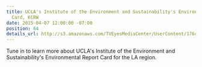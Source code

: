 ```yaml
---
title: UCLA's Institute of the Environment and Sustainability's Environmental Report
  Card, KCRW
date: 2015-04-07 12:00:00 -07:00
position: 64
details_url: http://s3.amazonaws.com/TVEyesMediaCenter/UserContent/176470/4727465.5429/RADKCRW_04-07-2015_06.30.25.mp3
---
```


Tune in to learn more about UCLA's Institute of the Environment and Sustainability's Environmental Report Card for the LA region.

